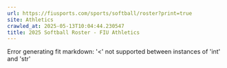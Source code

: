 ```yaml
---
url: https://fiusports.com/sports/softball/roster?print=true
site: Athletics
crawled_at: 2025-05-13T10:04:44.230547
title: 2025 Softball Roster - FIU Athletics
---
```


Error generating fit markdown: '<' not supported between instances of 'int' and 'str'
